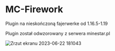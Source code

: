# MC-Firework
Plugin na nieskończoną fajerwerke od 1.16.5-1.19



Plugin został odwzorowany z serwera minestar.pl



![Zrzut ekranu 2023-06-22 181043](https://github.com/To1MaszProblem/MC-Firework/assets/97973395/8a9f0e7f-00ca-4d27-8b59-eab7db7c4c22)



